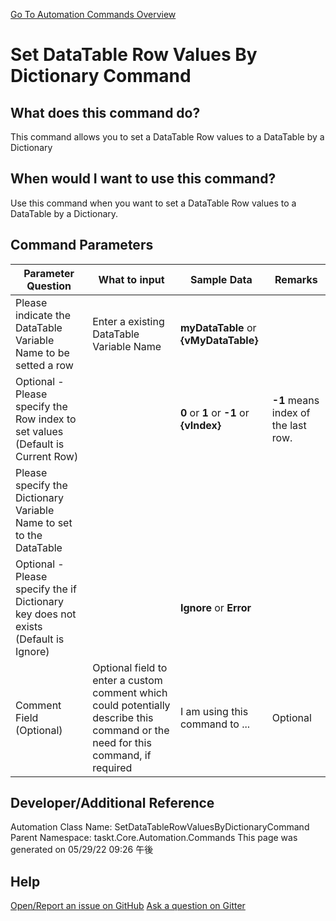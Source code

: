 <!--TITLE: Set DataTable Row Values By Dictionary Command -->
<!-- SUBTITLE: a command in the DataTable Commands group. -->
[Go To Automation Commands Overview](/automation-commands.md)


# Set DataTable Row Values By Dictionary Command


## What does this command do?
This command allows you to set a DataTable Row values to a DataTable by a Dictionary


## When would I want to use this command?
Use this command when you want to set a DataTable Row values to a DataTable by a Dictionary.


## Command Parameters
| Parameter Question   	| What to input  	|  Sample Data 	| Remarks  	|
| ---                    | ---               | ---           | ---       |
|Please indicate the DataTable Variable Name to be setted a row|Enter a existing DataTable Variable Name|**myDataTable** or **{vMyDataTable}**||
|Optional - Please specify the Row index to set values (Default is Current Row)||**0** or **1** or **-1** or **{vIndex}**|**-1** means index of the last row.|
|Please specify the Dictionary Variable Name to set to the DataTable||||
|Optional - Please specify the if Dictionary key does not exists (Default is Ignore)||**Ignore** or **Error**||
|Comment Field (Optional)|Optional field to enter a custom comment which could potentially describe this command or the need for this command, if required|I am using this command to ...|Optional|












## Developer/Additional Reference
Automation Class Name: SetDataTableRowValuesByDictionaryCommand
Parent Namespace: taskt.Core.Automation.Commands
This page was generated on 05/29/22 09:26 午後


## Help
[Open/Report an issue on GitHub](https://github.com/saucepleez/taskt/issues/new)
[Ask a question on Gitter](https://gitter.im/taskt-rpa/Lobby)
